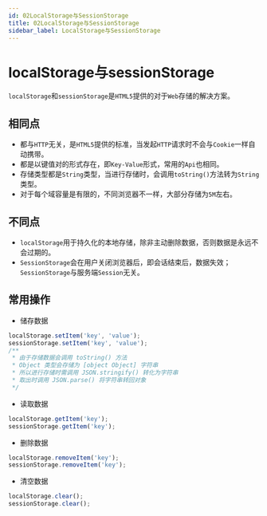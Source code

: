 ```yaml
---
id: 02LocalStorage与SessionStorage
title: 02LocalStorage与SessionStorage
sidebar_label: LocalStorage与SessionStorage
---
```


# localStorage与sessionStorage
`localStorage`和`sessionStorage`是`HTML5`提供的对于`Web`存储的解决方案。

## 相同点
* 都与`HTTP`无关，是`HTML5`提供的标准，当发起`HTTP`请求时不会与`Cookie`一样自动携带。
* 都是以键值对的形式存在，即`Key-Value`形式，常用的`Api`也相同。
* 存储类型都是`String`类型，当进行存储时，会调用`toString()`方法转为`String`类型。
* 对于每个域容量是有限的，不同浏览器不一样，大部分存储为`5M`左右。

## 不同点
* `localStorage`用于持久化的本地存储，除非主动删除数据，否则数据是永远不会过期的。
* `SessionStorage`会在用户关闭浏览器后，即会话结束后，数据失效；`SessionStorage`与服务端`Session`无关。

## 常用操作

* 储存数据

```javascript
localStorage.setItem('key', 'value');
sessionStorage.setItem('key', 'value');
/**
 * 由于存储数据会调用 toString() 方法
 * Object 类型会存储为 [object Object] 字符串
 * 所以进行存储时需调用 JSON.stringify() 转化为字符串
 * 取出时调用 JSON.parse() 将字符串转回对象
 */
```

* 读取数据

```javascript
localStorage.getItem('key');
sessionStorage.getItem('key');
```

* 删除数据

```javascript
localStorage.removeItem('key');
sessionStorage.removeItem('key');
```

* 清空数据

```javascript
localStorage.clear();
sessionStorage.clear();
```